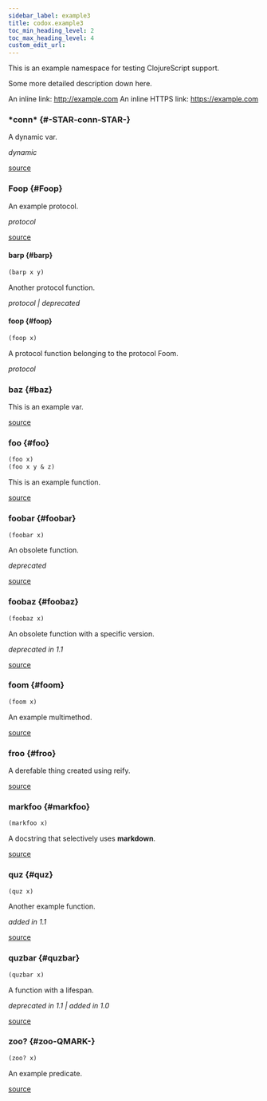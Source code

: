 ```yaml
---
sidebar_label: example3
title: codox.example3
toc_min_heading_level: 2
toc_max_heading_level: 4
custom_edit_url:
---
```


This is an example namespace for testing ClojureScript support.

  Some more detailed description down here.

  An inline link: http://example.com
  An inline HTTPS link: https://example.com




### \*conn\* {#-STAR-conn-STAR-}


A dynamic var.

*dynamic*


[source](/blob/master/test/projects/codox/example/src/clojure/codox/example3.cljs#L60-L62)


### Foop {#Foop}


An example protocol.

*protocol*


[source](/blob/master/test/projects/codox/example/src/clojure/codox/example3.cljs#L43-L46)


#### barp {#barp}
``` clojure
(barp x y)
```


Another protocol function.

*protocol | deprecated*


#### foop {#foop}
``` clojure
(foop x)
```


A protocol function belonging to the protocol Foom.

*protocol*


### baz {#baz}


This is an example var.

[source](/blob/master/test/projects/codox/example/src/clojure/codox/example3.cljs#L15-L17)


### foo {#foo}
``` clojure
(foo x)
(foo x y & z)
```


This is an example function.

[source](/blob/master/test/projects/codox/example/src/clojure/codox/example3.cljs#L10-L13)


### foobar {#foobar}
``` clojure
(foobar x)
```


An obsolete function.

*deprecated*


[source](/blob/master/test/projects/codox/example/src/clojure/codox/example3.cljs#L28-L31)


### foobaz {#foobaz}
``` clojure
(foobaz x)
```


An obsolete function with a specific version.

*deprecated in 1.1*


[source](/blob/master/test/projects/codox/example/src/clojure/codox/example3.cljs#L33-L36)


### foom {#foom}
``` clojure
(foom x)
```


An example multimethod.

[source](/blob/master/test/projects/codox/example/src/clojure/codox/example3.cljs#L48-L51)


### froo {#froo}


A derefable thing created using reify.

[source](/blob/master/test/projects/codox/example/src/clojure/codox/example3.cljs#L64-L67)


### markfoo {#markfoo}
``` clojure
(markfoo x)
```


A docstring that selectively uses **markdown**.

[source](/blob/master/test/projects/codox/example/src/clojure/codox/example3.cljs#L55-L58)


### quz {#quz}
``` clojure
(quz x)
```


Another example function.

*added in 1.1*


[source](/blob/master/test/projects/codox/example/src/clojure/codox/example3.cljs#L23-L26)


### quzbar {#quzbar}
``` clojure
(quzbar x)
```


A function with a lifespan.

*deprecated in 1.1 | added in 1.0*


[source](/blob/master/test/projects/codox/example/src/clojure/codox/example3.cljs#L38-L41)


### zoo? {#zoo-QMARK-}
``` clojure
(zoo? x)
```


An example predicate.

[source](/blob/master/test/projects/codox/example/src/clojure/codox/example3.cljs#L19-L21)

